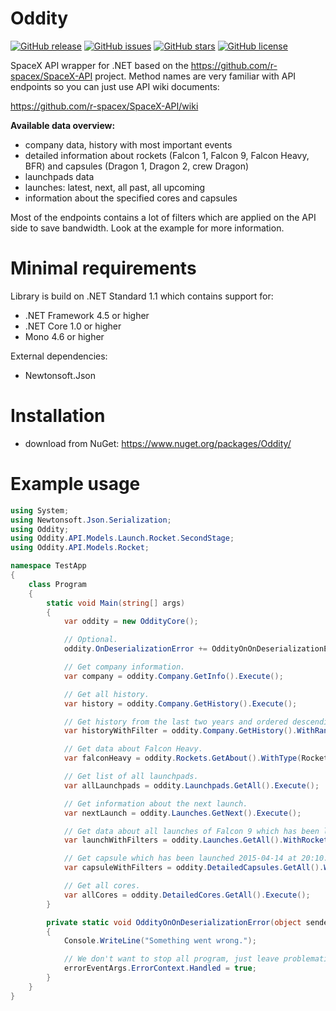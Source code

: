 # Oddity
[![GitHub release](https://img.shields.io/github/release/Tearth/Oddity.svg)](https://github.com/Tearth/Oddity/releases)
[![GitHub issues](https://img.shields.io/github/issues/Tearth/Oddity.svg)](https://github.com/Tearth/Oddity/issues)
[![GitHub stars](https://img.shields.io/github/stars/Tearth/Oddity.svg)](https://github.com/Tearth/Oddity/stargazers)
[![GitHub license](https://img.shields.io/github/license/Tearth/Oddity.svg)](https://github.com/Tearth/Oddity)

SpaceX API wrapper for .NET based on the https://github.com/r-spacex/SpaceX-API project. Method names are very familiar with API endpoints so you can just use API wiki documents:

https://github.com/r-spacex/SpaceX-API/wiki

**Available data overview:**
 * company data, history with most important events
 * detailed information about rockets (Falcon 1, Falcon 9, Falcon Heavy, BFR) and capsules (Dragon 1, Dragon 2, crew Dragon)
 * launchpads data
 * launches: latest, next, all past, all upcoming
 * information about the specified cores and capsules
 
Most of the endpoints contains a lot of filters which are applied on the API side to save bandwidth. Look at the example for more information.

# Minimal requirements
Library is build on .NET Standard 1.1 which contains support for:
 * .NET Framework 4.5 or higher
 * .NET Core 1.0 or higher
 * Mono 4.6 or higher
 
External dependencies:
 * Newtonsoft.Json

# Installation
 * download from NuGet: https://www.nuget.org/packages/Oddity/
 
# Example usage
```csharp
using System;
using Newtonsoft.Json.Serialization;
using Oddity;
using Oddity.API.Models.Launch.Rocket.SecondStage;
using Oddity.API.Models.Rocket;

namespace TestApp
{
    class Program
    {
        static void Main(string[] args)
        {
            var oddity = new OddityCore();

            // Optional.
            oddity.OnDeserializationError += OddityOnOnDeserializationError;

            // Get company information.
            var company = oddity.Company.GetInfo().Execute();

            // Get all history.
            var history = oddity.Company.GetHistory().Execute();

            // Get history from the last two years and ordered descending.
            var historyWithFilter = oddity.Company.GetHistory().WithRange(DateTime.Now.AddYears(-2), DateTime.Now).Descending().Execute();

            // Get data about Falcon Heavy.
            var falconHeavy = oddity.Rockets.GetAbout().WithType(RocketId.FalconHeavy).Execute();

            // Get list of all launchpads.
            var allLaunchpads = oddity.Launchpads.GetAll().Execute();

            // Get information about the next launch.
            var nextLaunch = oddity.Launches.GetNext().Execute();

            // Get data about all launches of Falcon 9 which has been launched to ISS and landed with success. Next, sort it ascending.
            var launchWithFilters = oddity.Launches.GetAll().WithRocketName("Falcon 9").WithOrbit(OrbitType.ISS).WithLandSuccess(true).Ascending().Execute();

            // Get capsule which has been launched 2015-04-14 at 20:10.
            var capsuleWithFilters = oddity.DetailedCapsules.GetAll().WithOriginalLaunch(new DateTime(2015, 4, 14, 20, 10, 0)).Execute();

            // Get all cores.
            var allCores = oddity.DetailedCores.GetAll().Execute();
        }

        private static void OddityOnOnDeserializationError(object sender, ErrorEventArgs errorEventArgs)
        {
            Console.WriteLine("Something went wrong.");

            // We don't want to stop all program, just leave problematic field as null.
            errorEventArgs.ErrorContext.Handled = true;
        }
    }
}
```